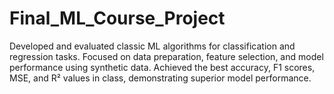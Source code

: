 # Final_ML_Course_Project
Developed and evaluated classic ML algorithms for classification and regression tasks. Focused on data preparation, feature selection, and model performance using synthetic data. Achieved the best accuracy, F1 scores, MSE, and R² values in class, demonstrating superior model performance.
